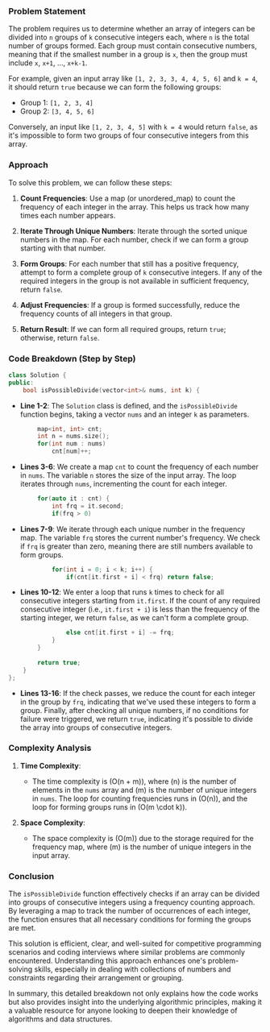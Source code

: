 

### Problem Statement
The problem requires us to determine whether an array of integers can be divided into `n` groups of `k` consecutive integers each, where `n` is the total number of groups formed. Each group must contain consecutive numbers, meaning that if the smallest number in a group is `x`, then the group must include `x`, `x+1`, ..., `x+k-1`.

For example, given an input array like `[1, 2, 3, 3, 4, 4, 5, 6]` and `k = 4`, it should return `true` because we can form the following groups:
- Group 1: `[1, 2, 3, 4]`
- Group 2: `[3, 4, 5, 6]`

Conversely, an input like `[1, 2, 3, 4, 5]` with `k = 4` would return `false`, as it's impossible to form two groups of four consecutive integers from this array.

### Approach
To solve this problem, we can follow these steps:

1. **Count Frequencies**: Use a map (or unordered_map) to count the frequency of each integer in the array. This helps us track how many times each number appears.

2. **Iterate Through Unique Numbers**: Iterate through the sorted unique numbers in the map. For each number, check if we can form a group starting with that number.

3. **Form Groups**: For each number that still has a positive frequency, attempt to form a complete group of `k` consecutive integers. If any of the required integers in the group is not available in sufficient frequency, return `false`.

4. **Adjust Frequencies**: If a group is formed successfully, reduce the frequency counts of all integers in that group.

5. **Return Result**: If we can form all required groups, return `true`; otherwise, return `false`.

### Code Breakdown (Step by Step)

```cpp
class Solution {
public:
    bool isPossibleDivide(vector<int>& nums, int k) {
```
- **Line 1-2**: The `Solution` class is defined, and the `isPossibleDivide` function begins, taking a vector `nums` and an integer `k` as parameters.

```cpp
        map<int, int> cnt;
        int n = nums.size();
        for(int num : nums)
            cnt[num]++;
```
- **Lines 3-6**: We create a map `cnt` to count the frequency of each number in `nums`. The variable `n` stores the size of the input array. The loop iterates through `nums`, incrementing the count for each integer.

```cpp
        for(auto it : cnt) {
            int frq = it.second;
            if(frq > 0)
```
- **Lines 7-9**: We iterate through each unique number in the frequency map. The variable `frq` stores the current number's frequency. We check if `frq` is greater than zero, meaning there are still numbers available to form groups.

```cpp
            for(int i = 0; i < k; i++) {
                if(cnt[it.first + i] < frq) return false;
```
- **Lines 10-12**: We enter a loop that runs `k` times to check for all consecutive integers starting from `it.first`. If the count of any required consecutive integer (i.e., `it.first + i`) is less than the frequency of the starting integer, we return `false`, as we can't form a complete group.

```cpp
                else cnt[it.first + i] -= frq;
            }
        }
        
        return true;
    }
};
```
- **Lines 13-16**: If the check passes, we reduce the count for each integer in the group by `frq`, indicating that we've used these integers to form a group. Finally, after checking all unique numbers, if no conditions for failure were triggered, we return `true`, indicating it's possible to divide the array into groups of consecutive integers.

### Complexity Analysis
1. **Time Complexity**:
   - The time complexity is \(O(n + m)\), where \(n\) is the number of elements in the `nums` array and \(m\) is the number of unique integers in `nums`. The loop for counting frequencies runs in \(O(n)\), and the loop for forming groups runs in \(O(m \cdot k)\).

2. **Space Complexity**:
   - The space complexity is \(O(m)\) due to the storage required for the frequency map, where \(m\) is the number of unique integers in the input array.

### Conclusion
The `isPossibleDivide` function effectively checks if an array can be divided into groups of consecutive integers using a frequency counting approach. By leveraging a map to track the number of occurrences of each integer, the function ensures that all necessary conditions for forming the groups are met.

This solution is efficient, clear, and well-suited for competitive programming scenarios and coding interviews where similar problems are commonly encountered. Understanding this approach enhances one's problem-solving skills, especially in dealing with collections of numbers and constraints regarding their arrangement or grouping.

In summary, this detailed breakdown not only explains how the code works but also provides insight into the underlying algorithmic principles, making it a valuable resource for anyone looking to deepen their knowledge of algorithms and data structures.